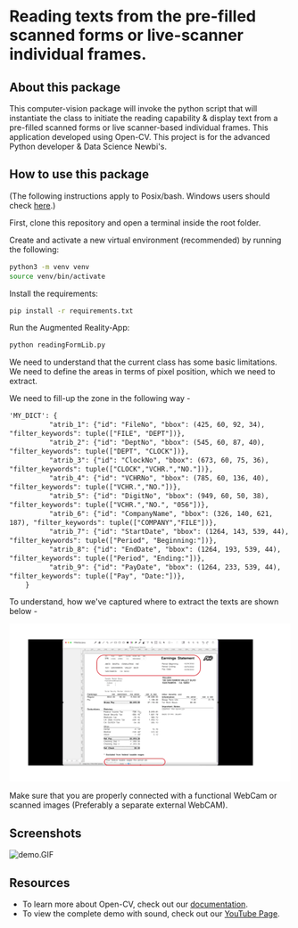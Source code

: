 # Reading texts from the pre-filled scanned forms or live-scanner individual frames.

## About this package

This computer-vision package will invoke the python script that will instantiate the class to initiate the reading capability & display text from a pre-filled scanned forms or live scanner-based individual frames. This application developed using Open-CV. This project is for the advanced Python developer & Data Science Newbi's.


## How to use this package

(The following instructions apply to Posix/bash. Windows users should check
[here](https://docs.python.org/3/library/venv.html).)

First, clone this repository and open a terminal inside the root folder.

Create and activate a new virtual environment (recommended) by running
the following:

```bash
python3 -m venv venv
source venv/bin/activate
```

Install the requirements:

```bash
pip install -r requirements.txt
```

Run the Augmented Reality-App:

```bash
python readingFormLib.py
```
We need to understand that the current class has some basic limitations. We need to define the areas in terms of pixel position, which we need to extract.

We need to fill-up the zone in the following way -

```
'MY_DICT': {
          "atrib_1": {"id": "FileNo", "bbox": (425, 60, 92, 34), "filter_keywords": tuple(["FILE", "DEPT"])},
          "atrib_2": {"id": "DeptNo", "bbox": (545, 60, 87, 40), "filter_keywords": tuple(["DEPT", "CLOCK"])},
          "atrib_3": {"id": "ClockNo", "bbox": (673, 60, 75, 36), "filter_keywords": tuple(["CLOCK","VCHR.","NO."])},
          "atrib_4": {"id": "VCHRNo", "bbox": (785, 60, 136, 40), "filter_keywords": tuple(["VCHR.","NO."])},
          "atrib_5": {"id": "DigitNo", "bbox": (949, 60, 50, 38), "filter_keywords": tuple(["VCHR.","NO.", "056"])},
          "atrib_6": {"id": "CompanyName", "bbox": (326, 140, 621, 187), "filter_keywords": tuple(["COMPANY","FILE"])},
          "atrib_7": {"id": "StartDate", "bbox": (1264, 143, 539, 44), "filter_keywords": tuple(["Period", "Beginning:"])},
          "atrib_8": {"id": "EndDate", "bbox": (1264, 193, 539, 44), "filter_keywords": tuple(["Period", "Ending:"])},
          "atrib_9": {"id": "PayDate", "bbox": (1264, 233, 539, 44), "filter_keywords": tuple(["Pay", "Date:"])},
    }
```

To understand, how we've captured where to extract the texts are shown below -

![GettingHW.GIF](GettingHW.GIF)

Make sure that you are properly connected with a functional WebCam or scanned images (Preferably a separate external WebCAM).

## Screenshots

![demo.GIF](demo.GIF)

## Resources

- To learn more about Open-CV, check out our [documentation](https://opencv.org/opencv-free-course/).
- To view the complete demo with sound, check out our [YouTube Page](https://youtu.be/5h53TB7RUMs).
